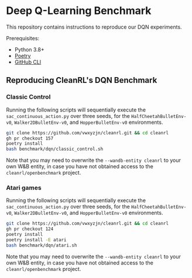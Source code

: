 # Deep Q-Learning Benchmark

This repository contains instructions to reproduce our DQN experiments.

Prerequisites:
* Python 3.8+
* [Poetry](https://python-poetry.org)
* [GitHub CLI](https://cli.github.com/)


## Reproducing CleanRL's DQN Benchmark

### Classic Control
Running the following scripts will sequentially execute the `sac_continuous_action.py` over three seeds, for the `HalfCheetahBulletEnv-v0`, `Walker2DBulletEnv-v0`, and `HopperBulletEnv-v0` environments.

```bash
git clone https://github.com/vwxyzjn/cleanrl.git && cd cleanrl
gh pr checkout 157
poetry install
bash benchmark/dqn/classic_control.sh
```

Note that you may need to overwrite the `--wandb-entity cleanrl` to your own W&B entity, in case you have not obtained access to the `cleanrl/openbenchmark` project.


### Atari games
Running the following scripts will sequentially execute the `sac_continuous_action.py` over three seeds, for the `HalfCheetahBulletEnv-v0`, `Walker2DBulletEnv-v0`, and `HopperBulletEnv-v0` environments.

```bash
git clone https://github.com/vwxyzjn/cleanrl.git && cd cleanrl
gh pr checkout 124
poetry install
poetry install -E atari
bash benchmark/dqn/atari.sh
```

Note that you may need to overwrite the `--wandb-entity cleanrl` to your own W&B entity, in case you have not obtained access to the `cleanrl/openbenchmark` project.
